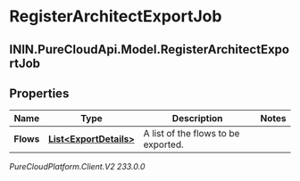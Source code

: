 # RegisterArchitectExportJob

## ININ.PureCloudApi.Model.RegisterArchitectExportJob

## Properties

|Name | Type | Description | Notes|
|------------ | ------------- | ------------- | -------------|
| **Flows** | [**List&lt;ExportDetails&gt;**](ExportDetails) | A list of the flows to be exported. | |



_PureCloudPlatform.Client.V2 233.0.0_
